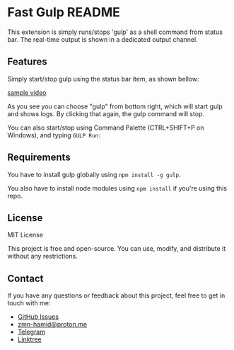 # Fast Gulp README

This extension is simply runs/stops 'gulp' as a shell command from status bar. The real-time output is shown in a dedicated output channel.

## Features

Simply start/stop gulp using the status bar item, as shown bellow:

[sample video](https://github.com/zmn-hamid/fast-gulp/assets/129656474/d4828ea2-65fa-4c26-81bc-cac015017145)

As you see you can choose "gulp" from bottom right, which will start gulp and shows logs. By clicking that again, the gulp command will stop.

You can also start/stop using Command Palette (CTRL+SHIFT+P on Windows), and typing `GULP Run: `

## Requirements

You have to install gulp globally using `npm install -g gulp`.

You also have to install node modules using `npm install` if you're using this repo.

## License

MIT License

This project is free and open-source. You can use, modify, and distribute it without any restrictions.

## Contact

If you have any questions or feedback about this project, feel free to get in touch with me:

- [GitHub Issues](https://github.com/zmn-hamid/GulpRun/issues)
- zmn-hamid@proton.me
- [Telegram](https://t.me/hamid1780)
- [Linktree](https://linktr.ee/zmn.hamid)
